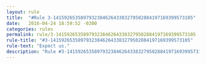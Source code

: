 ```yaml
---
layout: rule
title:  "#Rule 3-141592653589793238462643383279502884197169399573105"
date:   2016-04-24 18:59:52 -0300
categories: rules
permalink: rule/3-141592653589793238462643383279502884197169399573105
rule-title: "#3-141592653589793238462643383279502884197169399573105"
rule-text: "Expect us."
description: "Rule #3-141592653589793238462643383279502884197169399573105 - Expect us."
---
```

